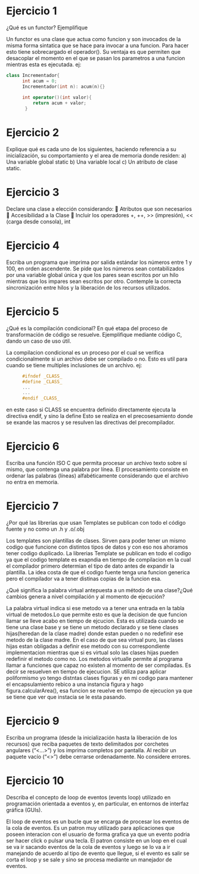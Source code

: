 # Ejercicio 1
¿Qué es un functor? Ejemplifique

Un functor es una clase que actua como funcion y son invocados de la misma forma sintatica que se hace para invocar a una funcion. Para hacer esto tiene 
sobrecargado el operador(). Su ventaja es que permiten que desacoplar el momento en el que se pasan los parametros a una funcion mientras esta es ejecutada. 
ej:
``` C++
class Incrementador{
      int acum = 0;
      Incrementador(int n): acum(n){}
      
      int operator()(int valor){
          return acum + valor;
       }
```      
# Ejercicio 2
Explique qué es cada uno de los siguientes, haciendo referencia a su inicialización, su
comportamiento y el area de memoria donde residen:
a) Una variable global static
b) Una variable local
c) Un atributo de clase static.
# Ejercicio 3
Declare una clase a elección considerando:
 Atributos que son necesarios
 Accesibilidad a la Clase
 Incluir los operadores +, ++, >> (impresión), << (carga desde consola), int
# Ejercicio 4
Escriba un programa que imprima por salida estándar los números entre 1 y 100, en orden
ascendente. Se pide que los números sean contabilizados por una variable global única y que
los pares sean escritos por un hilo mientras que los impares sean escritos por otro.
Contemple la correcta sincronización entre hilos y la liberación de los recursos utilizados.
# Ejercicio 5
¿Qué es la compilación condicional? En qué etapa del proceso de transformación de
código se resuelve. Ejemplifique mediante código C, dando un caso de uso útil.

La compilacion condicional es un proceso por el cual se verifica condicionalmente si un archivo debe ser compilado o no. Esto es util para cuando se tiene multiples inclusiones de un archivo. 
ej:
```C
      #ifndef _CLASS_
      #define _CLASS_
      ...
      ...
      #endif _CLASS_
 ```
 en este caso si CLASS se encuentra definido directamente ejecuta la directiva endif, y sino la define
 Esto se realiza en el precosesamiento donde se exande las macros y se resulven las directivas del precompilador.
# Ejercicio 6
Escriba una función ISO C que permita procesar un archivo texto sobre sí mismo, que
contenga una palabra por línea. El procesamiento consiste en ordenar las palabras (líneas)
alfabéticamente considerando que el archivo no entra en memoria.
# Ejercicio 7
¿Por qué las librerías que usan Templates se publican con todo el código fuente y no como
un .h y .o/.obj

Los templates son plantillas de clases. Sirven para poder tener un mismo codigo que funcione con distintos tipos de datos y con eso nos ahoramos tener codigo duplicado. La librerias Template se publican en todo el codigo ya que el codigo template es exapndia en tiempo de compilacion en la cual el compilador primero determian el tipo de dato antes de expandir la plantilla. La idea costa de que el codigo fuente tenga una funcion generica pero el compilador va a tener distinas copias de la funcion esa.

¿Qué significa la palabra virtual antepuesta a un método de una clase?¿Qué cambios genera
a nivel compilación y al momento de ejecución?

La palabra virtual indica si ese metodo va a tener una entrada en la tabla virtual de metodos.Lo que permite esto es que la decision de que funcion llamar se lleve acabo en tiempo de ejcucion. Esta es utilizada cuando se tiene una clase base y se tiene un metodo declarado y se tiene clases hijas(heredan de la clase madre) donde estan pueden o no redefinir ese metodo de la clase madre. En el caso de que sea virtual puro, las clases hijas estan obligadas a definir ese metodo con su correspondiente implementacion mientras que si es virtual solo las clases hijas pueden redefinir el metodo como no. Los metodos virtualle permite al programa llamar a funciones que capaz no existen al momento de ser compiladas. Es decir se resuelven en tiempo de ejecucion. SE utiliza para aplicar poliformismo yo tengo distntas clases figuras y en mi codigo para mantener el encapsulamiento rebico a una instancia figura y hago figura.calcularArea(), esa funcion se reuelve en tiempo de ejecucion ya que se tiene que ver que instacia se le esta pasando.

# Ejercicio 9
Escriba un programa (desde la inicialización hasta la liberación de los recursos) que reciba
paquetes de texto delimitados por corchetes angulares (“<...>”) y los imprima completos por
pantalla. Al recibir un paquete vacío (“<>”) debe cerrarse ordenadamente. No considere
errores.
# Ejercicio 10
Describa el concepto de loop de eventos (events loop) utilizado en programación
orientada a eventos y, en particular, en entornos de interfaz gráfica (GUIs).

El loop de eventos es un bucle que se encarga de procesar los eventos de la cola de eventos. Es un patron muy utilizado para aplicaciones que poseen interacion con el usuario de forma grafica ya que un evento podria ser hacer click o pulsar una tecla. El patron consiste en un loop en el cual se va ir sacando eventos de la cola de eventos y luego se lo va a ir manejando de acuerdo al tipo de evento que llegue, si el evento es salir se corta el loop y se sale y sino se procesa mediante un manejador de eventos. 

      
